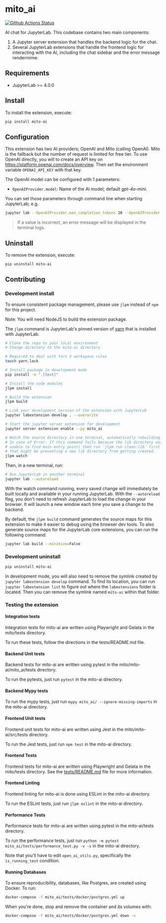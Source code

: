 # mito_ai

[![Github Actions Status](/workflows/Build/badge.svg)](/actions/workflows/build.yml)

AI chat for JupyterLab. This codebase contains two main components:
1. A Jupyter server extension that handles the backend logic for the chat.
2. Several JupyterLab extensions that handle the frontend logic for interacting with the AI, including the chat sidebar and the error message rendermime.

## Requirements

- JupyterLab >= 4.0.0

## Install

To install the extension, execute:

```bash
pip install mito-ai
```

## Configuration

This extension has two AI providers; OpenAI and Mito (calling OpenAI).
Mito is the fallback but the number of request is limited for free tier.
To use OpenAI directly, you will to create an API key on https://platform.openai.com/docs/overview.
Then set the environment variable `OPENAI_API_KEY` with that key.

The OpenAI model can be configured with 1 parameters:
- `OpenAIProvider.model`: Name of the AI model; default _gpt-4o-mini_.

You can set those parameters through command line when starting JupyterLab; e.g.

```sh
jupyter lab --OpenAIProvider.max_completion_tokens 20 --OpenAIProvider.temperature 1.5
```

> If a value is incorrect, an error message will be displayed in the terminal logs.

## Uninstall

To remove the extension, execute:

```bash
pip uninstall mito-ai
```

## Contributing

### Development install

To ensure consistent package management, please use `jlpm` instead of `npm` for this project.

Note: You will need NodeJS to build the extension package.

The `jlpm` command is JupyterLab's pinned version of
[yarn](https://yarnpkg.com/) that is installed with JupyterLab. 

```bash
# Clone the repo to your local environment
# Change directory to the mito-ai directory

# Required to deal with Yarn 3 workspace rules
touch yarn.lock

# Install package in development mode
pip install -e ".[test]"

# Install the node modules
jlpm install

# Build the extension
jlpm build

# Link your development version of the extension with JupyterLab
jupyter labextension develop . --overwrite

# Start the jupyter server extension for development
jupyter server extension enable --py mito_ai

# Watch the source directory in one terminal, automatically rebuilding when needed
# In case of Error: If this command fails because the lib directory was not created (the error will say something like
# unable to find main entry point) then run `jlpm run clean:lib` first to get rid of the old buildcache 
# that might be preventing a new lib directory from getting created. 
jlpm watch
```

Then, in a new terminal, run:

```bash
# Run JupyterLab in another terminal
jupyter lab --autoreload
```

With the watch command running, every saved change will immediately be built locally and available in your running JupyterLab. With the `--autoreload` flag, you don't need to refresh JupyterLab to load the change in your browser. It will launch a new window each time you save a change to the backend.

By default, the `jlpm build` command generates the source maps for this extension to make it easier to debug using the browser dev tools. To also generate source maps for the JupyterLab core extensions, you can run the following command:

```bash
jupyter lab build --minimize=False
```

### Development uninstall

```bash
pip uninstall mito-ai
```

In development mode, you will also need to remove the symlink created by `jupyter labextension develop`
command. To find its location, you can run `jupyter labextension list` to figure out where the `labextensions`
folder is located. Then you can remove the symlink named `mito-ai` within that folder.

### Testing the extension

#### Integration tests

Integration tests for mito-ai are written using Playwright and Gelata in the mito/tests directory.

To run these tests, follow the directions in the tests/README.md file.

#### Backend Unit tests

Backend tests for mito-ai are written using pytest in the mito/mito-ai/mito_ai/tests directory.

To run the pytests, just run `pytest` in the mito-ai directory.

#### Backend Mypy tests

To run the mypy tests, just run `mypy mito_ai/ --ignore-missing-imports` in the mito-ai directory.

#### Frontend Unit tests 

Frontend unit tests for mito-ai are written using Jest in the mito/mito-ai/src/tests directory.

To run the Jest tests, just run `npm test` in the mito-ai directory.

#### Frontend Tests

Frontend tests for mito-ai are written using Playwright and Gelata in the mito/tests directory. See the [tests/README.md](tests/README.md) file for more information.

#### Frontend Linting

Frontend linting for mito-ai is done using ESLint in the mito-ai directory.

To run the ESLint tests, just run `jlpm eslint` in the mito-ai directory.

#### Performance Tests

Performance tests for mito-ai are written using pytest in the mito-ai/tests directory.

To run the performance tests, just run `python -m pytest mito_ai/tests/performance_test.py -v -s` in the mito-ai directory.

Note that you'll have to edit `open_ai_utils.py`, specifically the `is_running_test` condition.

#### Running Databases

To ensure reproducibility, databases, like Postgres, are created using Docker. To run:

```bash
docker-compose -f mito_ai/tests/docker/postgres.yml up
```

When you're done, stop and remove the container and its volumes with:

```bash
docker-compose -f mito_ai/tests/docker/postgres.yml down -v
```
